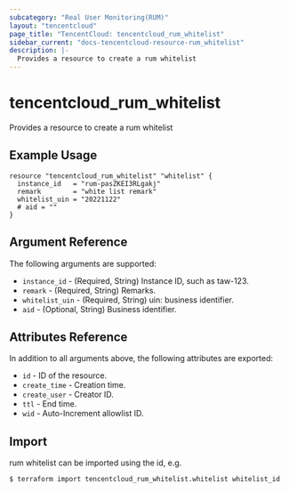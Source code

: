 ```yaml
---
subcategory: "Real User Monitoring(RUM)"
layout: "tencentcloud"
page_title: "TencentCloud: tencentcloud_rum_whitelist"
sidebar_current: "docs-tencentcloud-resource-rum_whitelist"
description: |-
  Provides a resource to create a rum whitelist
---
```


# tencentcloud_rum_whitelist

Provides a resource to create a rum whitelist

## Example Usage

```hcl
resource "tencentcloud_rum_whitelist" "whitelist" {
  instance_id   = "rum-pasZKEI3RLgakj"
  remark        = "white list remark"
  whitelist_uin = "20221122"
  # aid = ""
}
```

## Argument Reference

The following arguments are supported:

* `instance_id` - (Required, String) Instance ID, such as taw-123.
* `remark` - (Required, String) Remarks.
* `whitelist_uin` - (Required, String) uin: business identifier.
* `aid` - (Optional, String) Business identifier.

## Attributes Reference

In addition to all arguments above, the following attributes are exported:

* `id` - ID of the resource.
* `create_time` - Creation time.
* `create_user` - Creator ID.
* `ttl` - End time.
* `wid` - Auto-Increment allowlist ID.



## Import

rum whitelist can be imported using the id, e.g.
```
$ terraform import tencentcloud_rum_whitelist.whitelist whitelist_id
```

